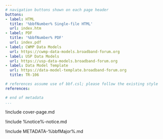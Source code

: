 ```yaml
---
# navigation buttons shown on each page header
buttons:
- label: HTML
  title: '%bbfNumber% Single-file HTML'
  url: index.htm
- label: PDF
  title: '%bbfNumber% PDF'
  url: index.pdf
- label: CWMP Data Models
  url: https://cwmp-data-models.broadband-forum.org
- label: USP Data Models
  url: https://usp-data-models.broadband-forum.org
- label: Data Model Template
  url: https://data-model-template.broadband-forum.org
  title: TR-106

# references assume use of bbf.csl; please follow the existing style
references:

# end of metadata
...
```


!include cover-page.md

!include %notice%-notice.md

!include METADATA-%bbfMajor%.md
